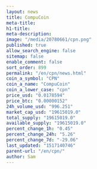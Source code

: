 ```yaml
---
layout: news
title: CompuCoin
meta-title: 
h1-title: 
meta-description: 
image: "/media/20780661/cpn.png"
published: true
allow_search_engine: false
sitemap: false
enable_comment: false
sort_order: 899
permalink: "/en/cpn/news.html"
coin_a_symbol: "CPN"
coin_a_name: "CompuCoin"
coin_a_lower_case: "cpn"
price_usd: "0.0178594"
price_btc: "0.00000152"
24h_volume_usd: "996.251"
market_cap_usd: "19615019.0"
total_supply: "19615019.0"
available_supply: "19615019.0"
percent_change_1h: "0.45"
percent_change_24h: "5.26"
percent_change_7d: "-29.06"
last_updated: "1517140746"
parent-url: "/en/cpn/"
author: Sam
---
```


